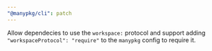 ```yaml
---
"@manypkg/cli": patch
---
```


Allow dependecies to use the `workspace:` protocol and support adding `"workspaceProtocol": "require"` to the `manypkg` config to require it.
